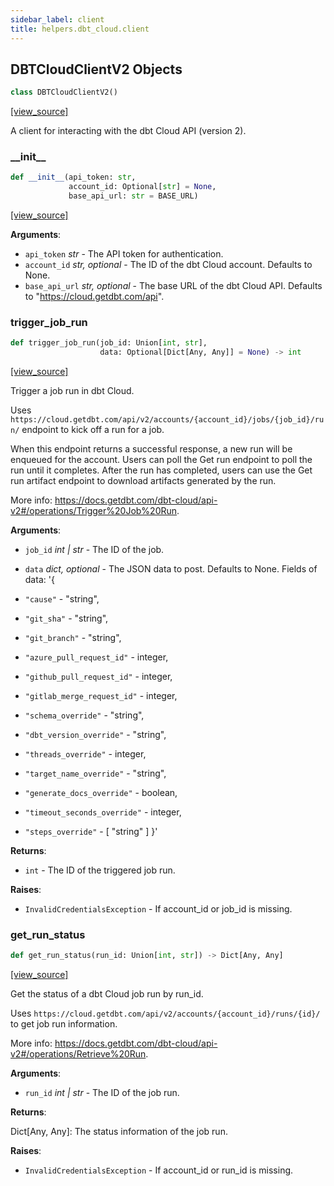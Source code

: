 ```yaml
---
sidebar_label: client
title: helpers.dbt_cloud.client
---
```


## DBTCloudClientV2 Objects

```python
class DBTCloudClientV2()
```

[[view_source]](https://github.com/dlt-hub/dlt/blob/3739c9ac839aafef713f6d5ebbc6a81b2a39a1b0/dlt/helpers/dbt_cloud/client.py#L12)

A client for interacting with the dbt Cloud API (version 2).

### \_\_init\_\_

```python
def __init__(api_token: str,
             account_id: Optional[str] = None,
             base_api_url: str = BASE_URL)
```

[[view_source]](https://github.com/dlt-hub/dlt/blob/3739c9ac839aafef713f6d5ebbc6a81b2a39a1b0/dlt/helpers/dbt_cloud/client.py#L17)

**Arguments**:

- `api_token` _str_ - The API token for authentication.
- `account_id` _str, optional_ - The ID of the dbt Cloud account.
  Defaults to None.
- `base_api_url` _str, optional_ - The base URL of the dbt Cloud API.
  Defaults to "https://cloud.getdbt.com/api".

### trigger\_job\_run

```python
def trigger_job_run(job_id: Union[int, str],
                    data: Optional[Dict[Any, Any]] = None) -> int
```

[[view_source]](https://github.com/dlt-hub/dlt/blob/3739c9ac839aafef713f6d5ebbc6a81b2a39a1b0/dlt/helpers/dbt_cloud/client.py#L57)

Trigger a job run in dbt Cloud.

Uses `https://cloud.getdbt.com/api/v2/accounts/{account_id}/jobs/{job_id}/run/`
endpoint to kick off a run for a job.

When this endpoint returns a successful response, a new run will be enqueued
for the account. Users can poll the Get run endpoint to poll the run until it completes.
After the run has completed, users can use the Get run artifact endpoint to download artifacts generated by the run.

More info: https://docs.getdbt.com/dbt-cloud/api-v2#/operations/Trigger%20Job%20Run.

**Arguments**:

- `job_id` _int | str_ - The ID of the job.
  
- `data` _dict, optional_ - The JSON data to post. Defaults to None.
  Fields of data:
  '{
- `"cause"` - "string",
- `"git_sha"` - "string",
- `"git_branch"` - "string",
- `"azure_pull_request_id"` - integer,
- `"github_pull_request_id"` - integer,
- `"gitlab_merge_request_id"` - integer,
- `"schema_override"` - "string",
- `"dbt_version_override"` - "string",
- `"threads_override"` - integer,
- `"target_name_override"` - "string",
- `"generate_docs_override"` - boolean,
- `"timeout_seconds_override"` - integer,
- `"steps_override"` - [
  "string"
  ]
  }'
  

**Returns**:

- `int` - The ID of the triggered job run.
  

**Raises**:

- `InvalidCredentialsException` - If account_id or job_id is missing.

### get\_run\_status

```python
def get_run_status(run_id: Union[int, str]) -> Dict[Any, Any]
```

[[view_source]](https://github.com/dlt-hub/dlt/blob/3739c9ac839aafef713f6d5ebbc6a81b2a39a1b0/dlt/helpers/dbt_cloud/client.py#L115)

Get the status of a dbt Cloud job run by run_id.

Uses `https://cloud.getdbt.com/api/v2/accounts/{account_id}/runs/{id}/`
to get job run information.

More info: https://docs.getdbt.com/dbt-cloud/api-v2#/operations/Retrieve%20Run.

**Arguments**:

- `run_id` _int | str_ - The ID of the job run.
  

**Returns**:

  Dict[Any, Any]: The status information of the job run.
  

**Raises**:

- `InvalidCredentialsException` - If account_id or run_id is missing.

